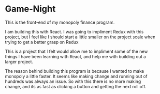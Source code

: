 # Game-Night

This is the front-end of my monopoly finance program.  

I am building this with React.  I was going to impliment Redux with this project, but I feel like I should start a little smaller on the project scale when trying to get a better grasp on Redux

This is a project that I felt would allow me to impliment some of the new things I have been learning with React, and help me with building out a larger project.

The reason behind building this program is because I wanted to make monopoly a little faster.  It seems like making change and running out of hundreds was always an issue.  So with this there is no more making change, and its as fast as clicking a button and getting the next roll off.
